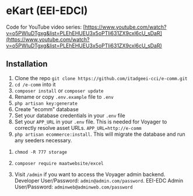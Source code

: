 <!-- ![Laravel Ecommerce Example](https://user-images.githubusercontent.com/4316355/36414878-d41987b2-15f1-11e8-9f2c-6c3a68e4a14b.gif) -->

# eKart (EEI-EDCI)

Code for YouTube video series: [https://www.youtube.com/watch?v=o5PWIuDTgxg&list=PLEhEHUEU3x5oPTli631ZX9cxl6cU_sDaR](https://www.youtube.com/watch?v=o5PWIuDTgxg&list=PLEhEHUEU3x5oPTli631ZX9cxl6cU_sDaR)

<!-- Website Demo: [https://laravelecommerceexample.ca](https://laravelecommerceexample.ca). The demo has limited permissions. Install locally for full access. -->

## Installation

1. Clone the repo `git clone https://github.com/itadgeei-cci/e-comm.git`
1. `cd /e-comm` into it 
1. `composer install` or `composer update`
1. Rename or copy `.env.example` file to `.env`
1. `php artisan key:generate`
1. Create "ecomm" database
1. Set your database credentials in your `.env` file
1. Set your `APP_URL` in your `.env` file. This is needed for Voyager to correctly resolve asset URLs. `APP_URL=http://e-comm`
1. `php artisan ecommerce:install`. This will migrate the database and run any seeders necessary. 
<!-- See [this episode](https://www.youtube.com/watch?v=L3EbWJmmyjo&index=18&list=PLEhEHUEU3x5oPTli631ZX9cxl6cU_sDaR). -->
1. `chmod -R 777 storage`
1. `composer require maatwebsite/excel`

1. Visit `/admin` if you want to access the Voyager admin backend. 
Developer       User/Password: `admin@admin.com/password`. 
EEI-EDC Admin   User/Password: `adminweb@adminweb.com/password`
